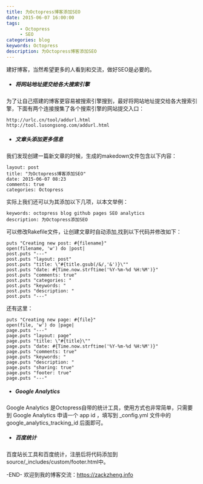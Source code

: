 ```yaml
---
title: 为Octopress博客添加SEO
date: 2015-06-07 16:00:00
tags: 
     - Octopress
     - SEO
categories: blog
keywords: Octopress
description: 为Octopress博客添加SEO
---
```


建好博客，当然希望更多的人看到和交流，做好SEO是必要的。

- ##### 将网站地址提交给各大搜索引擎

为了让自己搭建的博客更容易被搜索引擎搜到，最好将网站地址提交给各大搜索引擎，下面有两个连接搜集了各个搜索引擎的网站提交入口：

```
http://urlc.cn/tool/addurl.html
http://tool.lusongsong.com/addurl.html
```

- ##### 文章头添加更多信息

我们发现创建一篇新文章的时候，生成的makedown文件包含以下内容：

```
layout: post
title: "为Octopress博客添加SEO"
date: 2015-06-07 08:23
comments: true
categories: Octopress
```

实际上我们还可以为其添加以下几项，以本文举例：

```
keywords: octopress blog github pages SEO analytics
description: 为Octopress添加SEO
```

可以修改Rakefile文件，让创建文章时自动添加,找到以下代码并修改如下：

```
puts "Creating new post: #{filename}"
open(filename, 'w') do |post|
post.puts "---"
post.puts "layout: post"
post.puts "title: \"#{title.gsub(/&/,'&')}\""
post.puts "date: #{Time.now.strftime('%Y-%m-%d %H:%M')}"
post.puts "comments: true"
post.puts "categories: "
post.puts "keywords: "
post.puts "description: "
post.puts "---"
```

还有这里：

```
puts "Creating new page: #{file}"
open(file, 'w') do |page|
page.puts "---"
page.puts "layout: page"
page.puts "title: \"#{title}\""
page.puts "date: #{Time.now.strftime('%Y-%m-%d %H:%M')}"
page.puts "comments: true"
page.puts "keywords: "
page.puts "description: "
page.puts "sharing: true"
page.puts "footer: true"
page.puts "---"
```

- ##### Google Analytics

Google Analytics 是Octopress自带的统计工具，使用方式也非常简单，只需要到 Google Analytics 申请一个 app id ，填写到 _config.yml 文件中的 google_analytics_tracking_id 后面即可。

- ##### 百度统计

百度站长工具和百度统计，注册后将代码添加到source/_includes/custom/footer.html中。



-END-
欢迎到我的博客交流：https://zackzheng.info